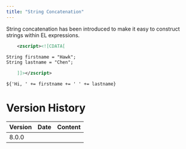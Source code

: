 ```yaml
---
title: "String Concatenation"
---
```


String concatenation has been introduced to make it easy to construct
strings within EL expressions.

```xml
    <zscript><![CDATA[

String firstname = "Hawk";
String lastname = "Chen";

    ]]></zscript>

${'Hi, ' += firstname += ' ' += lastname} 
```

# Version History

| Version | Date | Content |
|---------|------|---------|
| 8.0.0   |      |         |
